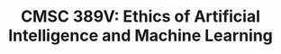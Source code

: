 ---
title: "CMSC 389V: Ethics of Artificial Intelligence and Machine Learning"
venue: 'University of Maryland'
year: "Spring 2020 & Fall 2020 & Spring 2021"
collection: teaching
permalink: false
---